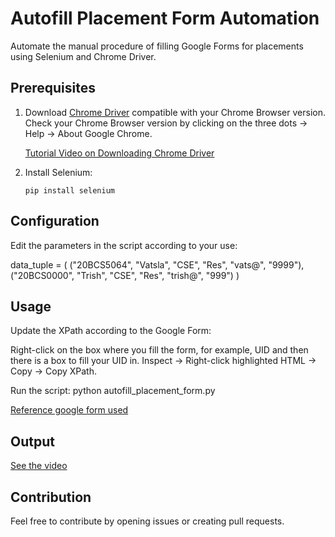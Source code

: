 # Autofill Placement Form Automation

Automate the manual procedure of filling Google Forms for placements using Selenium and Chrome Driver.

## Prerequisites

1. Download [Chrome Driver](https://sites.google.com/chromium.org/driver/) compatible with your Chrome Browser version. Check your Chrome Browser version by clicking on the three dots -> Help -> About Google Chrome.

   [Tutorial Video on Downloading Chrome Driver](https://youtu.be/KqWUC-xWYpA?si=oOxZBqGgA9sMxGrI)

2. Install Selenium:

   ```bash/ terminal
   pip install selenium

## Configuration

Edit the parameters in the script according to your use:


data_tuple = (
    ("20BCS5064", "Vatsla", "CSE", "Res", "vats@", "9999"),
    ("20BCS0000", "Trish", "CSE", "Res", "trish@", "999")
)


## Usage

Update the XPath according to the Google Form:

Right-click on the box where you fill the form, for example, UID and then there is a box to fill your UID in. 
Inspect -> Right-click highlighted HTML -> Copy -> Copy XPath.

Run the script:
python autofill_placement_form.py

[Reference google form used](https://docs.google.com/forms/d/e/1FAIpQLSdrfsACGIRNG33kxgq9a6bmdslqne3HPkGNGIW84S3XET7uUg/viewform?usp=sf_link)


## Output 

 [See the video](https://www.loom.com/share/66a0f0ad46e4441197a6845ed7ff8f00?sid=1fe93178-3a26-4854-9caf-a7e7169d020b)

## Contribution
Feel free to contribute by opening issues or creating pull requests.
